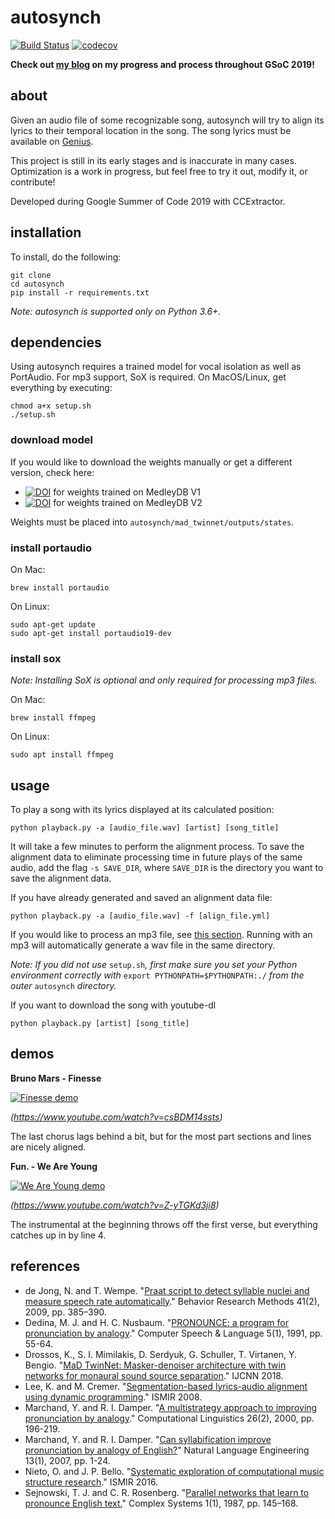 # autosynch

[![Build Status](https://travis-ci.com/SwagLyrics/autosynch.svg?branch=master)](https://travis-ci.com/SwagLyrics/autosynch) [![codecov](https://codecov.io/gh/SwagLyrics/autosynch/branch/master/graph/badge.svg)](https://codecov.io/gh/SwagLyrics/autosynch)

**Check out [my blog](https://medium.com/@chriswang030) on my progress and process throughout GSoC 2019!**

## about
Given an audio file of some recognizable song, autosynch will try to align its
lyrics to their temporal location in the song. The song lyrics must be available
on [Genius](https://genius.com).

This project is still in its early stages and is inaccurate in many cases. Optimization is a work in progress, but feel free to try it out, modify it, or contribute!

Developed during Google Summer of Code 2019 with CCExtractor.

## installation
To install, do the following:
```
git clone
cd autosynch
pip install -r requirements.txt
```

*Note: autosynch is supported only on Python 3.6+.*

## dependencies
Using autosynch requires a trained model for vocal isolation as well as
PortAudio. For mp3 support, SoX is required. On MacOS/Linux, get everything by
executing:
```
chmod a+x setup.sh
./setup.sh
```

### download model
If you would like to download the weights manually or get a different version,
check here:
- [![DOI](https://zenodo.org/badge/DOI/10.5281/zenodo.3334973.svg)](https://doi.org/10.5281/zenodo.3334973) for weights trained on MedleyDB V1
- [![DOI](https://zenodo.org/badge/DOI/10.5281/zenodo.3351632.svg)](https://doi.org/10.5281/zenodo.3351632) for weights trained on MedleyDB V2

Weights must be placed into `autosynch/mad_twinnet/outputs/states`.

### install portaudio
On Mac:
```
brew install portaudio
```

On Linux:
```
sudo apt-get update
sudo apt-get install portaudio19-dev
```

### install sox
*Note: Installing SoX is optional and only required for processing mp3 files.*

On Mac:
```
brew install ffmpeg
```

On Linux:
```
sudo apt install ffmpeg
```

## usage
To play a song with its lyrics displayed at its calculated position:
```
python playback.py -a [audio_file.wav] [artist] [song_title]
```
It will take a few minutes to perform the alignment process. To save the
alignment data to eliminate processing time in future plays of the same audio,
add the flag `-s SAVE_DIR`, where `SAVE_DIR` is the directory you want to save
the alignment data.

If you have already generated and saved an alignment data file:
```
python playback.py -a [audio_file.wav] -f [align_file.yml]
```

If you would like to process an mp3 file, see [this section](#install-sox).
Running with an mp3 will automatically generate a wav file in the same directory.

*Note: If you did not use* `setup.sh`*, first make sure you set your Python*
*environment correctly with* `export PYTHONPATH=$PYTHONPATH:./` *from the outer*
`autosynch` *directory.*

If you want to download the song with youtube-dl
```
python playback.py [artist] [song_title]
```

## demos
**Bruno Mars - Finesse**

[![Finesse demo](https://img.youtube.com/vi/csBDM14ssts/0.jpg)](https://www.youtube.com/watch?v=csBDM14ssts)

*(https://www.youtube.com/watch?v=csBDM14ssts)*

The last chorus lags behind a bit, but for the most part sections and lines are
nicely aligned.

**Fun. - We Are Young**

[![We Are Young demo](https://img.youtube.com/vi/Z-yTGKd3ji8/0.jpg)](https://www.youtube.com/watch?v=Z-yTGKd3ji8)

*(https://www.youtube.com/watch?v=Z-yTGKd3ji8)*

The instrumental at the beginning throws off the first verse, but everything
catches up in by line 4.

## references
- de Jong, N. and T. Wempe. "[Praat script to detect syllable nuclei and measure speech rate automatically](https://link.springer.com/article/10.3758/BRM.41.2.385)." Behavior Research Methods 41(2), 2009, pp. 385–390.
- Dedina, M. J. and H. C. Nusbaum. "[PRONOUNCE: a program for pronunciation by analogy](https://www.sciencedirect.com/science/article/pii/088523089190017K)." Computer Speech & Language 5(1), 1991, pp. 55-64.
- Drossos, K., S. I. Mimilakis, D. Serdyuk, G. Schuller, T. Virtanen, Y. Bengio. "[MaD TwinNet: Masker-denoiser architecture with twin networks for monaural sound source separation](https://ieeexplore.ieee.org/document/8489565/)." IJCNN 2018.
- Lee, K. and M. Cremer. "[Segmentation-based lyrics-audio alignment using dynamic programming](https://www.semanticscholar.org/paper/Segmentation-Based-Lyrics-Audio-Alignment-using-Lee-Cremer/3a35971affde22fda14bc281ece66adf99474cd9)." ISMIR 2008.
- Marchand, Y. and R. I. Damper. "[A multistrategy approach to improving pronunciation by analogy](https://www.mitpressjournals.org/doi/10.1162/089120100561674)." Computational Linguistics 26(2), 2000, pp. 196-219.
- Marchand, Y. and R. I. Damper. "[Can syllabification improve pronunciation by analogy of English?](https://www.cambridge.org/core/journals/natural-language-engineering/article/can-syllabification-improve-pronunciation-by-analogy-of-english/669E90B388E3C5C591996C1A35F192FE)" Natural Language Engineering 13(1), 2007, pp. 1-24.
- Nieto, O. and J. P. Bello. "[Systematic exploration of computational music structure research](https://www.semanticscholar.org/paper/Systematic-Exploration-of-Computational-Music-Nieto-Bello/e3c130f2cd33036f0ff990b4f388a7709bfac1e2)." ISMIR 2016.
- Sejnowski, T. J. and C. R. Rosenberg. "[Parallel networks that learn to pronounce English text.](https://www.complex-systems.com/abstracts/v01_i01_a10/)" Complex Systems 1(1), 1987, pp. 145–168.
